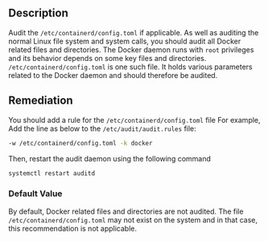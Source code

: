 ## Description

Audit the `/etc/containerd/config.toml` if applicable. As well as auditing the normal Linux file system and system calls, you should audit all Docker related files and directories. The Docker daemon runs with `root` privileges and its behavior depends on some key files and directories. `/etc/containerd/config.toml` is one such file. It holds various parameters related to the Docker daemon and should therefore be audited.

## Remediation

You should add a rule for the `/etc/containerd/config.toml` file
For example,
Add the line as below to the `/etc/audit/audit.rules` file:

```bash
-w /etc/containerd/config.toml -k docker
```

Then, restart the audit daemon using the following command

```bash
systemctl restart auditd
```

### Default Value

By default, Docker related files and directories are not audited. The file
`/etc/containerd/config.toml` may not exist on the system and in that case, this
recommendation is not applicable.